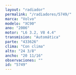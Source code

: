 ```yaml
---
layout: "radiador"
permalink: "/radiadores/5749/"
marca: "Volvo"
modelo: "XC90"
ano: "2006"
motor: "L6 3.2, V8 4.4"
transmision: "Automática"
parte: "433626"
clima: "Con clima"
alto: "24 3/8"
ancho: "20 11/16"
observaciones: ""
id: "5749"
---
```


